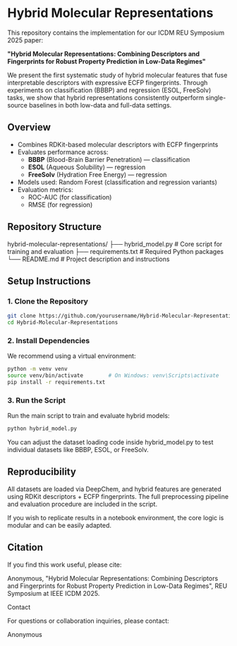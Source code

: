 # Hybrid Molecular Representations

This repository contains the implementation for our ICDM REU Symposium 2025 paper:

**"Hybrid Molecular Representations: Combining Descriptors and Fingerprints for Robust Property Prediction in Low-Data Regimes"**

We present the first systematic study of hybrid molecular features that fuse interpretable descriptors with expressive ECFP fingerprints. Through experiments on classification (BBBP) and regression (ESOL, FreeSolv) tasks, we show that hybrid representations consistently outperform single-source baselines in both low-data and full-data settings.

## Overview

- Combines RDKit-based molecular descriptors with ECFP fingerprints
- Evaluates performance across:
  - **BBBP** (Blood-Brain Barrier Penetration) — classification
  - **ESOL** (Aqueous Solubility) — regression
  - **FreeSolv** (Hydration Free Energy) — regression
- Models used: Random Forest (classification and regression variants)
- Evaluation metrics:
  - ROC-AUC (for classification)
  - RMSE (for regression)

## Repository Structure

hybrid-molecular-representations/
├── hybrid_model.py         # Core script for training and evaluation
├── requirements.txt        # Required Python packages
└── README.md               # Project description and instructions

## Setup Instructions

### 1. Clone the Repository
```bash
git clone https://github.com/yourusername/Hybrid-Molecular-Representations.git
cd Hybrid-Molecular-Representations
```

### 2. Install Dependencies

We recommend using a virtual environment:
```bash
python -m venv venv
source venv/bin/activate        # On Windows: venv\Scripts\activate
pip install -r requirements.txt
```

### 3. Run the Script

Run the main script to train and evaluate hybrid models:

```bash
python hybrid_model.py
```

You can adjust the dataset loading code inside hybrid_model.py to test individual datasets like BBBP, ESOL, or FreeSolv.

## Reproducibility

All datasets are loaded via DeepChem, and hybrid features are generated using RDKit descriptors + ECFP fingerprints. The full preprocessing pipeline and evaluation procedure are included in the script.

If you wish to replicate results in a notebook environment, the core logic is modular and can be easily adapted.

## Citation

If you find this work useful, please cite:

Anonymous, "Hybrid Molecular Representations: Combining Descriptors and Fingerprints for Robust Property Prediction in Low-Data Regimes", REU Symposium at IEEE ICDM 2025.

Contact

For questions or collaboration inquiries, please contact:

Anonymous

